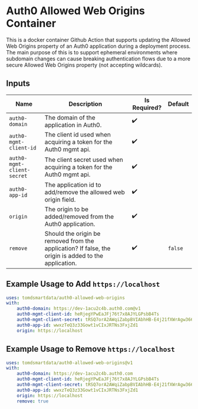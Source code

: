 # Auth0 Allowed Web Origins Container
This is a docker container Github Action that supports updating the Allowed Web Origins property of an Auth0 application during a deployment process. The main purpose of this is to support ephemeral environments where subdomain changes can cause breaking authentication flows due to a more secure Allowed Web Origins property (not accepting wildcards).

## Inputs
| Name | Description | Is Required? | Default |
|------|-------------|--------------|---------|
| `auth0-domain` | The domain of the application in Auth0. | :heavy_check_mark: | |
| `auth0-mgmt-client-id` | The client id used when acquiring a token for the Auth0 mgmt api. | :heavy_check_mark: | |
| `auth0-mgmt-client-secret` | The client secret used when acquiring a token for the Auth0 mgmt api. | :heavy_check_mark: | |
|`auth0-app-id` | The application id to add/remove the allowed web origin field. | :heavy_check_mark: | |
| `origin` | The origin to be added/removed from the Auth0 application. | :heavy_check_mark: | |
| `remove` | Should the origin be removed from the application? If false, the origin is added to the application. | :heavy_check_mark: | `false` |  

## Example Usage to Add `https://localhost`
```yaml
uses: tomdsmartdata/auth0-allowed-web-origins
with:
    auth0-domain: https://dev-1acu2c4b.auth0.com@v1
    auth0-mgmt-client-id: heRjegYPwEaJFj76t7x8AJYLGPsbB4Ts
    auth0-mgmt-client-secret: tRSQ7orA2AWqiZabpBVIAbhHB-E4j21fXWrAgw366EOcGtyuSvFrRMOd6w08vqgY
    auth0-app-id: wwxzTeQ3z33Gowt1vCIxJRTNs3FxjZd1
    origin: https://localhost
```
## Example Usage to Remove `https://localhost`
```yaml
uses: tomdsmartdata/auth0-allowed-web-origins@v1
with:
    auth0-domain: https://dev-1acu2c4b.auth0.com
    auth0-mgmt-client-id: heRjegYPwEaJFj76t7x8AJYLGPsbB4Ts
    auth0-mgmt-client-secret: tRSQ7orA2AWqiZabpBVIAbhHB-E4j21fXWrAgw366EOcGtyuSvFrRMOd6w08vqgY
    auth0-app-id: wwxzTeQ3z33Gowt1vCIxJRTNs3FxjZd1
    origin: https://localhost
    remove: true
```

